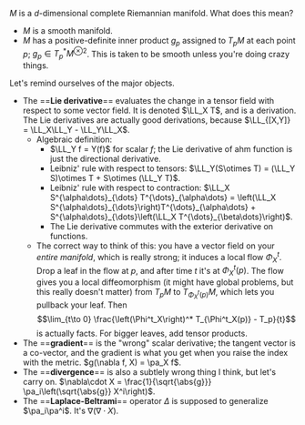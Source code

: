 $M$ is a $d$-dimensional complete Riemannian manifold. What does this mean?
- $M$ is a smooth manifold.
- $M$ has a positive-definite inner product $g_p$ assigned to $T_pM$ at each point $p$; $g_p\in T^*_pM^{\otimes 2}$. This is taken to be smooth unless you're doing crazy things.

Let's remind ourselves of the major objects.
- The ==**Lie derivative**== evaluates the change in a tensor field with respect to some vector field. It is denoted $\LL_X T$, and is a derivation. The Lie derivatives are actually good derivations, because $\LL_{[X,Y]} = \LL_X\LL_Y - \LL_Y\LL_X$.
	- Algebraic definition:
		- $\LL_Y f = Y(f)$ for scalar $f$; the Lie derivative of ahm function is just the directional derivative.
		- Leibniz' rule with respect to tensors: $\LL_Y(S\otimes T) = (\LL_Y S)\otimes T + S\otimes (\LL_Y T)$.
		- Leibniz' rule with respect to contraction: $\LL_X S^{\alpha\dots}_{\dots} T^{\dots}_{\alpha\dots} = \left(\LL_X S^{\alpha\dots}_{\dots}\right)T^{\dots}_{\alpha\dots} + S^{\alpha\dots}_{\dots}\left(\LL_X T^{\dots}_{\beta\dots}\right)$.
		- The Lie derivative commutes with the exterior derivative on functions.
	- The correct way to think of this: you have a vector field on your *entire manifold*, which is really strong; it induces a local flow $\Phi^t_X$. Drop a leaf in the flow at $p$, and after time $t$ it's at $\Phi^t_X(p)$. The flow gives you a local diffeomorphism (it might have global problems, but this really doesn't matter) from $T_pM$ to $T_{\Phi^t_X(p)}M$, which lets you pullback your leaf. Then $$\lim_{t\to 0} \frac{\left(\Phi^t_X\right)^* T_{\Phi^t_X(p)} - T_p}{t}$$ is actually facts. For bigger leaves, add tensor products.
- The ==**gradient**== is the "wrong" scalar derivative; the tangent vector is a co-vector, and the gradient is what you get when you raise the index with the metric. $g(\nabla f, X) = \pa_X f$.
- The ==**divergence**== is also a subtlely wrong thing I think, but let's carry on. $\nabla\cdot X = \frac{1}{\sqrt{\abs{g}}} \pa_i\left(\sqrt{\abs{g}} X^i\right)$.
- The ==**Laplace-Beltrami**== operator $\Delta$ is supposed to generalize $\pa_i\pa^i$. It's $\nabla(\nabla\cdot X)$.